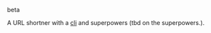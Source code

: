 beta

A URL shortner with a [cli](https://www.npmjs.com/package/cforty-cli) and superpowers (tbd on the superpowers.).